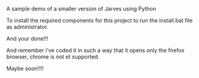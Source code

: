 A sample demo of a smaller version of Jarves using Python

To install the required components for this project to run the install.bat file as administrator.

And your done!!!

And remember i've coded it in such a way that it opens only the firefox browser,
chrome is not et supported.

Maybe soon!!!!